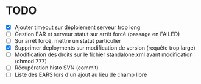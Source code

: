 TODO
====

- [X] Ajouter timeout sur déploiement serveur trop long
- [ ] Gestion EAR et serveur statut sur arrêt forcé (passage en FAILED)
- [ ] Sur arrêt forcé, mettre un statut particulier
- [X] Supprimer deployments sur modification de version (requête trop large)
- [ ] Modification des droits sur le fichier standalone.xml avant modification (chmod 777)
- [ ] Récupération histo SVN (commit)
- [ ] Liste des EARS lors d'un ajout au lieu de champ libre
